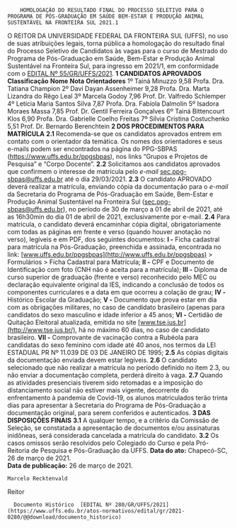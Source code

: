         HOMOLOGAÇÃO DO RESULTADO FINAL DO PROCESSO SELETIVO PARA O PROGRAMA DE PÓS-GRADUAÇÃO EM SAÚDE BEM-ESTAR E PRODUÇÃO ANIMAL SUSTENTÁVEL NA FRONTEIRA SUL 2021.1  

 O REITOR DA UNIVERSIDADE FEDERAL DA FRONTEIRA SUL (UFFS), no uso de suas atribuições legais, torna pública a homologação do resultado final do Processo Seletivo de Candidatos às vagas para o curso de Mestrado do Programa de Pós-Graduação em Saúde, Bem-Estar e Produção Animal Sustentável na Fronteira Sul, para ingresso em 2021/1, em conformidade com o [EDITAL Nº 55/GR/UFFS/2021](https://www.uffs.edu.br/atos-normativos/edital/gr/2021-0055).     **1 CANDIDATOS APROVADOS**      **Classificação**     **Nome**     **Nota**     **Orientadores**      1º    Tainá Minuzzo   9,58   Profa. Dra. Tatiana Champion     2º    Davi Dayan Assenheimer   9,28   Profa. Dra. Marta Lizandra do Rêgo Leal     3º    Marcela Godoy   7,96   Prof. Dr. Valfredo Schlemper     4º    Letícia Maria Santos Silva   7,87   Profa. Dra. Fabíola Dalmolin     5º    Isadora Moraes Massa   7,85   Prof. Dr. Gentil Ferreira Gonçalves     6º    Tainá Bittencourt Klos   6,90   Profa. Dra. Gabrielle Coelho Freitas     7º    Silvia Cristina Costuchenko   5,51   Prof. Dr. Bernardo Berenchtein        **2 DOS PROCEDIMENTOS PARA MATRÍCULA**   **2.1**  Recomenda-se que os candidatos aprovados entrem em contato com o orientador da temática. Os nomes dos orientadores e seus e-mails podem ser encontrados na página do PPG-SBPAS (<https://www.uffs.edu.br/ppgsbpas>), nos links “Grupos e Projetos de Pesquisa” e “Corpo Docente”.  **2.2**  Solicitamos aos candidatos aprovados que confirmem o interesse de matrícula pelo *e-mail*  sec.ppg-sbpas@uffs.edu.br até o dia 29/03/2021.    **2.3**  O candidato APROVADO  deverá realizar a matrícula, enviando cópia da documentação para o *e-mail*  da Secretaria do Programa de Pós-Graduação em Saúde, Bem-Estar e Produção Animal Sustentável na Fronteira Sul (sec.ppg-sbpas@uffs.edu.br), no período de 30 de março a 01 de abril de 2021, até as 16h30min do dia 01 de abril de 2021, exclusivamente por e-mail.  **2.4**  Para matrícula, o candidato deverá encaminhar cópia digital, obrigatoriamente com todas as páginas em frente e verso (quando houver anotação no verso), legíveis e em PDF, dos seguintes documentos:  **I -**  Ficha cadastral para matrícula na Pós-Graduação, preenchida e assinada, encontrada no link: [www.uffs.edu.br/ppgsbpas](http://www.uffs.edu.br/ppgsbpas) > Formulários > Ficha Cadastral para Matrícula;  **II -**  CPF e Documento de Identificação com foto (CNH não é aceita para a matrícula);  **III -**  Diploma de curso superior de graduação (frente e verso) reconhecido pelo MEC ou declaração equivalente original da IES, indicando a conclusão de todos os componentes curriculares e a data em que ocorreu a colação de grau;  **IV -**  Histórico Escolar da Graduação;  **V -**  Documento que prova estar em dia com as obrigações militares, no caso de candidato brasileiro (apenas para candidatos do sexo masculino e idade inferior a 45 anos;  **VI -**  Certidão de Quitação Eleitoral atualizada, emitida no site [www.tse.jus.br](http://www.tse.jus.br/), há no máximo 60 dias, no caso de candidato brasileiro.  **VII -**  Comprovante de vacinação contra a Rubéola para candidatas do sexo feminino com idade até 40 anos, nos termos da LEI ESTADUAL PR Nº 11.039 DE 03 DE JANEIRO DE 1995;  **2.5**  As cópias digitais da documentação enviada devem estar legíveis.  **2.6**  O candidato selecionado que não realizar a matrícula no período definido no item 2.3, ou não enviar a documentação completa, perderá direito à vaga.  **2.7**  Quando as atividades presenciais tiverem sido retomadas e a imposição do distanciamento social não estiver mais vigente, decorrente do enfrentamento à pandemia de Covid-19, os alunos matriculados terão trinta dias para apresentar à Secretaria do Programa de Pós-Graduação a documentação original, para serem conferidos e autenticados.     **3 DAS DISPOSIÇÕES FINAIS**   **3.1**  A qualquer tempo, e a critério da Comissão de Seleção, se constatada a apresentação de documentos e/ou assinaturas inidôneas, será considerada cancelada a matrícula do candidato.  **3.2**  Os casos omissos serão resolvidos pelo Colegiado do Curso e pela Pró-Reitoria de Pesquisa e Pós-Graduação da UFFS.        **Data do ato:** Chapecó-SC, 26 de março de 2021.   
 **Data de publicação:**  26 de março de 2021. 

    Marcelo Recktenvald   
 Reitor 

      Documento Histórico  [EDITAL Nº 280/GR/UFFS/2021](https://www.uffs.edu.br/atos-normativos/edital/gr/2021-0280/@@download/documento_historico)     
      